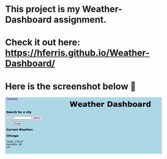 # This project is my Weather-Dashboard assignment.
# Check it out here: https://hferris.github.io/Weather-Dashboard/
# Here is the screenshot below :star_struck:
![Alt text](/./assets/imgs/shot.png?raw=true "Screenshot")
